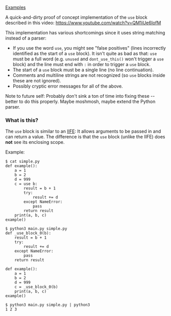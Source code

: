 [Examples](https://gist.github.com/prendradjaja/6f95c1fba819814d2288617102da3656)

A quick-and-dirty proof of concept implementation of the `use` block described
in this video: https://www.youtube.com/watch?v=QM1iUe6IofM

This implementation has various shortcomings since it uses string matching
instead of a parser:
- If you use the word `use`, you might see "false positives" (lines
  incorrectly identified as the start of a `use` block). It isn't quite as bad
  as that: `use` must be a full word (e.g. `unused` and `dont_use_this()`
  won't trigger a `use` block) and the line must end with `:` in order to
  trigger a `use` block.
- The start of a `use` block must be a single line (no line continuation).
- Comments and multiline strings are not recognized (so `use` blocks inside
  these are not ignored).
- Possibly cryptic error messages for all of the above.

Note to future self: Probably don't sink a ton of time into fixing these --
better to do this properly. Maybe moshmosh, maybe extend the Python parser.

### What is this?

The `use` block is similar to an [IIFE][iife]: It allows arguments to be
passed in and can return a value. The difference is that the `use` block
(unlike the IIFE) does **not** see its enclosing scope.

Example:

```
$ cat simple.py
def example():
    a = 1
    b = 2
    d = 999
    c = use b:
        result = b + 1
        try:
            result += d
        except NameError:
            pass
        return result
    print(a, b, c)
example()
```

```
$ python3 main.py simple.py
def _use_block_0(b):
    result = b + 1
    try:
        result += d
    except NameError:
        pass
    return result

def example():
    a = 1
    b = 2
    d = 999
    c = _use_block_0(b)
    print(a, b, c)
example()
```

```
$ python3 main.py simple.py | python3
1 2 3
```

[iife]: https://en.wikipedia.org/wiki/Immediately_invoked_function_expression
